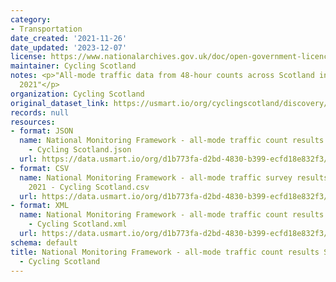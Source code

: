 ```yaml
---
category:
- Transportation
date_created: '2021-11-26'
date_updated: '2023-12-07'
license: https://www.nationalarchives.gov.uk/doc/open-government-licence/version/3/
maintainer: Cycling Scotland
notes: <p>"All-mode traffic data from 48-hour counts across Scotland in September
  2021"</p>
organization: Cycling Scotland
original_dataset_link: https://usmart.io/org/cyclingscotland/discovery/discovery-view-detail/2313c4cf-ea8f-4974-98d1-50476db791cd
records: null
resources:
- format: JSON
  name: National Monitoring Framework - all-mode traffic count results September 2021
    - Cycling Scotland.json
  url: https://data.usmart.io/org/d1b773fa-d2bd-4830-b399-ecfd18e832f3/resource?resourceGUID=e0cb9563-d672-4dad-aaae-4aebbd06060d
- format: CSV
  name: National Monitoring Framework - all-mode traffic survey results September
    2021 - Cycling Scotland.csv
  url: https://data.usmart.io/org/d1b773fa-d2bd-4830-b399-ecfd18e832f3/resource?resourceGUID=4f5c5e5a-96ec-4590-a6a1-4dd4553c6da0
- format: XML
  name: National Monitoring Framework - all-mode traffic count results September 2021
    - Cycling Scotland.xml
  url: https://data.usmart.io/org/d1b773fa-d2bd-4830-b399-ecfd18e832f3/resource?resourceGUID=f8dbd8bf-91e7-4ae7-9d0d-38f1e0ef63e1
schema: default
title: National Monitoring Framework - all-mode traffic count results September 2021
  - Cycling Scotland
---
```

